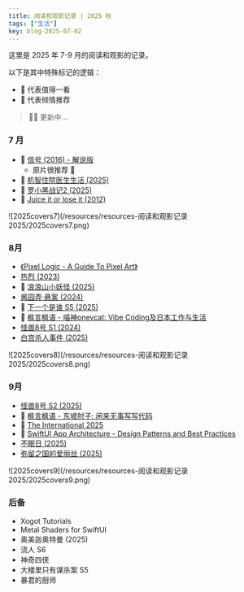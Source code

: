 ```yaml
---
title: 阅读和观影记录 | 2025 秋
tags: ["生活"]
key: blog-2025-07-02
---
```


这里是 2025 年 7-9 月的阅读和观影的记录。

<!--more-->

以下是其中特殊标记的逻辑：

* 🐴 代表值得一看
* 🦄 代表倾情推荐

> 🏋️‍♀️ 更新中...

### 7 月

* 🐴 [信号 (2016) - 解说版](https://movie.douban.com/subject/26310143/)
  * 原片很推荐 🦄
* 🐴 [机智住院医生生活 (2025)](https://movie.douban.com/subject/36576840/)
* 🦄 [罗小黑战记2 (2025)](https://movie.douban.com/subject/36448279/)
* 🐴 [Juice it or lose it (2012)](https://www.youtube.com/watch?v=Fy0aCDmgnxg)

![2025covers7](/resources/resources-阅读和观影记录 2025/2025covers7.png)

### 8月

* [《Pixel Logic - A Guide To Pixel Art》](https://pixellogicbook.com/)
* [热烈 (2023)](https://movie.douban.com/subject/35556001/)
* 🐴 [浪浪山小妖怪 (2025)](https://movie.douban.com/subject/36438475/)
* [酱园弄·悬案 (2024)](https://movie.douban.com/subject/26749938/)
* 🐴 [下一个是谁 S5 (2025)](https://www.bilibili.com/video/BV1S4YQzaEkj/)
* 🐴 [枫言枫语 - 喵神onevcat: Vibe Coding及日本工作与生活](https://justinyan.me/post/6394)
* [怪兽8号 S1 (2024)](https://movie.douban.com/subject/36052975/) 
* [白宫杀人事件 (2025)](https://movie.douban.com/subject/36230209/)

![2025covers8](/resources/resources-阅读和观影记录 2025/2025covers8.png)

### 9月

* [怪兽8号 S2 (2025)](https://movie.douban.com/subject/36948586/) 
* 🐴 [枫言枫语 - 东坡肘子: 闲来无事写写代码](https://justinyan.me/post/6311)
* 🦄 [The International 2025](https://www.dota2.com/home)
* 🐴 [SwiftUI App Architecture - Design Patterns and Best Practices](https://matteomanferdini.com/)
* [不眠日 (2025)](https://movie.douban.com/subject/36663303/)
* [弥留之国的爱丽丝 (2025)](https://movie.douban.com/subject/36580296/)

![2025covers9](/resources/resources-阅读和观影记录 2025/2025covers9.png)

### 后备

* Xogot Tutorials
* Metal Shaders for SwiftUI
* 奥美迦奥特曼 (2025)
* 流人 S6
* 神奇四侠
* 大楼里只有谋杀案 S5
* 暴君的厨师

